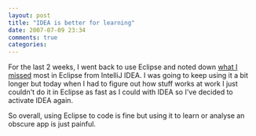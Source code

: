 ```yaml
---
layout: post
title: "IDEA is better for learning"
date: 2007-07-09 23:34
comments: true
categories: 
---
```


<p>For the last 2 weeks, I went back to use Eclipse and noted down <a href="http://wiki.shenie.info/#%5B%5BWhat%20I%20miss%20IntelliJ%20in%20Eclipse%5D%5D">what I missed</a> most in Eclipse from IntelliJ IDEA. I was going to keep using it a bit longer but today when I had to figure out how stuff works at work I just couldn't do it in Eclipse as fast as I could with IDEA so I've decided to activate IDEA again.</p><p>So overall, using Eclipse to code is fine but using it to learn or analyse an obscure app is just painful. </p>
